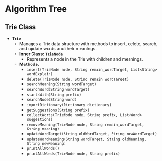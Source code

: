 # Algorithm Tree

## Trie Class
- **`Trie`**
  - Manages a Trie data structure with methods to insert, delete, search, and update words and their meanings.
  - **Inner Class: `TrieNode`**
    - Represents a node in the Trie with children and meanings.
  - **Methods:**
    - `insert(TrieNode node, String remain_wordTarget, List<String> wordExplain)`
    - `delete(TrieNode node, String remain_wordTarget)`
    - `searchMeaning(String wordTarget)`
    - `searchWord(String wordTarget)`
    - `startsWith(String prefix)`
    - `searchNode(String word)`
    - `importDictionary(Dictionary dictionary)`
    - `getSuggestions(String prefix)`
    - `collectWords(TrieNode node, String prefix, List<Word> suggestions)`
    - `removeMeaning(TrieNode node, String remain_wordTarget, String meaning)`
    - `updateWordTarget(String oldWordTarget, String newWordTarget)`
    - `updateWordMeaning(String wordTarget, String oldMeaning, String newMeaning)`
    - `printAllWords()`
    - `printAllWords(TrieNode node, String prefix)`
